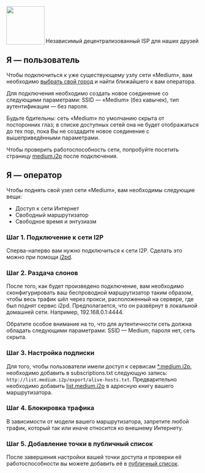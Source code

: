 <img align="left" src="https://i.imgur.com/jwwzAxj.png" width="100px">
<br/><br/><br/><br/>

Независимый децентрализованный ISP для наших друзей

## Я — пользователь
Чтобы подключиться к уже существующему узлу сети «Medium», вам необходимо [выбрать свой город](https://github.com/medium-isp/medium/tree/master/index/ru) и найти ближайшего к вам оператора.

Для подключения необходимо создать новое соединение со следующими параметрами: SSID — «Medium» (без кавычек), тип аутентификации — без пароля.

Будьте бдительны: сеть «Medium» по умолчанию скрыта от посторонних глаз; в списке доступных сетей она не будет отображаться до тех пор, пока Вы не создадите новое соединение с вышеприведёнными параметрами.

Чтобы проверить работоспособность сети, попробуйте посетить страницу [medium.i2p](http://medium.i2p/?i2paddresshelper=dLJzgrK601vSbtNZGQ~R8V0ruRsdeG35gaIdH0RkXzoFioASVww8YociZfrgLsnHmKmMfA46fFv6goHkWYLMcWCDqoNc1X1bUzJwNxGHDcJJ1svKCuMGJDm5Ve~UMkdqEWofeT4tc4F14dJE48ff10jM4Y3Zc1tJCBuXKwtwa~mAdSacDlowXABP3kQ76kpMqQZ6dAithyAi53u-USvTmpK0Lc4uvZsWQL32m~qGMEiNrrlAhHZY2ttPbPUq8ig1bhEoBkN9CEYDdEgH3mw9CNmIhUrQThD9Hp~Wlsvd1x0815U-DDPqQvbwj2KgVRRt4z0uvZ-Ol0gpJwSgXfovVmuGj-PjbzFlfe-oGB-hQWEM~rTvIGdoS09nyWZtzzEQMnOwxv72fEM7HVQbMzSQ3B2UMHDWcXaY~lmQNnXcvNPMZiWA9Qt0ogUdWzDMyz1OvK5hsUPOLEYJMQ7GS272Mx3E6fqGct2EJ20IDIY8MfMVvCzYOK58lvTqeEsAz-fRBQAEAAcAAA==) после подключения.

## Я — оператор
Чтобы поднять свой узел сети «Medium», вам необходимы следующие вещи:
* Доступ к сети Интернет
* Свободный маршрутизатор
* Свободное время и энтузиазм

### Шаг 1. Подключение к сети I2P
Сперва-наперво вам нужно подключиться к сети I2P. Сделать это можно при помощи [i2pd](https://github.com/PurpleI2P/i2pd/wiki/Using-i2pd).

### Шаг 2. Раздача слонов
После того, как будет произведено подключение, вам необходимо сконфигурировать ваш беспроводной маршрутизатор таким образом, чтобы весь трафик шёл через прокси, расположенный на сервере, где был поднят сервис i2pd. Предполагается, что он развёрнут в локальной домашней сети. Например, 192.168.0.1:4444.

Обратите особое внимание на то, что для аутентичности сеть должна обладать следующими параметрами: SSID — Medium, пароля нет, сеть скрыта.

### Шаг 3. Настройка подписки
Для того, чтобы пользователи имели доступ к сервисам [*.medium.i2p](SERVICES.ru.md), необходимо добавить в subscriptions.txt следующую запись: `http://list.medium.i2p/export/alive-hosts.txt`. Предварительно необходимо добавить [list.medium.i2p](http://list.medium.i2p/?i2paddresshelper=-rVWUzET1NOMmUNxryOu-foqLFp7QxEY9j9mreT85wYmx5u8ERDmbPT88zIiPeA7hEwnASQMGYAF7~ngreYFv83g2xuGMjXuvwj7ZuNvsB596CwxMSY0B6VcI-~pNa-b2J18QqaNtyk7q4AwEGmN4HQ8ukqPExsooCChiQbmvGVFnqOcDkPaKk6rJSP653B6PaYFQ2IP2F3UyTQPViaCXyOAV2LyHp3w-XwSbHiOMzeB5MdxyWYc8tE1fQKJNVxgriBkv~gb8C~EvGiB~VZKM0vGc7dxCc0t9~b0wk0MxjdhbBjDnWPzlezSiF0uMztQ9G9Z4gNnjCWR6dsFqsWXkM4YEFKx5PSu1UV3aA7wVVgui5dFcmuryXWLNS0gZx4jgQCEXiqaSEJLuAwNerd1DWDoRGYBdEIyLdkhYwtpHrMvhl4B-TaaDHcCL~OhAaWp5~kh8Uw~oXLT237~hBcGETiNW6D4vXQp1zsVh3YVB2ApvSgbzMF2lUBTePpjz4-RBQAEAAcAAA==) в адресную книгу вашего маршрутизатора.

### Шаг 4. Блокировка трафика
В зависимости от модели вашего маршрутизатора, запретите любой трафик, который так или иначе относится ко внешнему Интернету.

### Шаг 5. Добавление точки в публичный список
После завершения настройки вашей точки доступа и проверки её работоспособности вы можете добавить её в [публичный список](https://github.com/medium-isp/medium/blob/master/CONTRIBUTING.md).

